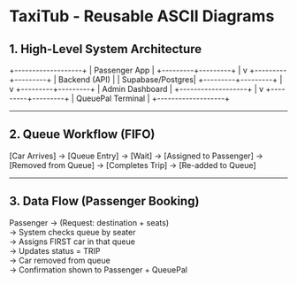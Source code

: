 # TaxiTub - Reusable ASCII Diagrams

## 1. High-Level System Architecture
+-------------------+
|   Passenger App   |
+---------+---------+
          |
          v
+---------+---------+
|   Backend (API)   |
|  Supabase/Postgres|
+---------+---------+
          |
          v
+---------+---------+
|  Admin Dashboard  |
+-------------------+
          |
          v
+---------+---------+
| QueuePal Terminal |
+-------------------+

---

## 2. Queue Workflow (FIFO)
[Car Arrives] → [Queue Entry] → [Wait] → [Assigned to Passenger] → [Removed from Queue] → [Completes Trip] → [Re-added to Queue]

---

## 3. Data Flow (Passenger Booking)
Passenger → (Request: destination + seats)  
→ System checks queue by seater  
→ Assigns FIRST car in that queue  
→ Updates status = TRIP  
→ Car removed from queue  
→ Confirmation shown to Passenger + QueuePal  
